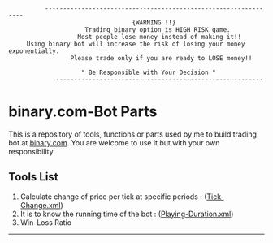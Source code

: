               ----------------------------------------------------------------                        
                                      {WARNING !!}
                         Trading binary option is HIGH RISK game. 
                       Most people lose money instead of making it!!     
         Using binary bot will increase the risk of losing your money exponentially.                                      
                     Please trade only if you are ready to LOSE money!!
                             
                        " Be Responsible with Your Decision "
                 ---------------------------------------------------------

      

# binary.com-Bot Parts
This is a repository of tools, functions or parts used by me to build trading bot at [binary.com](https://www.binary.bot/). You are welcome to use it but with your own responsibility. 

Tools List
---------

1. Calculate change of price per tick at specific periods :  ([Tick-Change.xml](https://raw.githubusercontent.com/binarydream1/Bot-Binary.com/master/TickChange.xml))
2. It is to know the running time of the bot :  ([Playing-Duration.xml](https://raw.githubusercontent.com/binarydream1/Bot-Binary.com/master/Playing-Duration.xml))
3. Win-Loss Ratio 

---------
